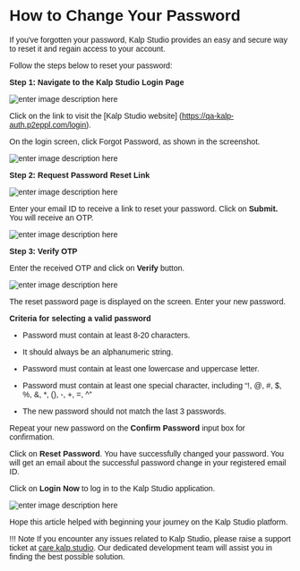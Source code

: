 <style>  body { font-family: "Source Sans 3", sans-serif!important; }</style>

<link  href="https://fonts.googleapis.com/css2?family=Source+Sans+3:ital,wght@0,200..900;1,200..900&display=swap"  rel="stylesheet">  <link  rel="stylesheet"  href="https://fonts.googleapis.com/icon?family=Material+Icons">

# **How to Change Your Password**

If you've forgotten your password, Kalp Studio provides an easy and secure way to reset it and regain access to your account.

Follow the steps below to reset your password:

**Step 1: Navigate to the Kalp Studio Login Page**

![enter image description here](https://docs-images-kalp-studio.s3.ap-south-1.amazonaws.com/1.+Onboarding/1.png)

Click on the link to visit the [Kalp Studio website] (https://qa-kalp-auth.p2eppl.com/login).

On the login screen, click Forgot Password, as shown in the screenshot.

![enter image description here](https://docs-images-kalp-studio.s3.ap-south-1.amazonaws.com/1.+Onboarding/1.png)

**Step 2: Request Password Reset Link**

![enter image description here](https://docs-images-kalp-studio.s3.ap-south-1.amazonaws.com/1.+Onboarding/8.png)



Enter your email ID to receive a link to reset your password. Click on **Submit.** You will receive an OTP.

![enter image description here](https://docs-images-kalp-studio.s3.ap-south-1.amazonaws.com/1.+Onboarding/9.png)

**Step 3: Verify OTP**

Enter the received OTP and click on **Verify** button.

![enter image description here](https://docs-images-kalp-studio.s3.ap-south-1.amazonaws.com/1.+Onboarding/10.png)

The reset password page is displayed on the screen. Enter your new password.

**Criteria for selecting a valid password**

-   Password must contain at least 8-20 characters.
    
-   It should always be an alphanumeric string.
    
-   Password must contain at least one lowercase and uppercase letter.
    
-   Password must contain at least one special character, including “!, @, #, $, %, &, *, (), -, +, =, ^”
    
-   The new password should not match the last 3 passwords.
    

Repeat your new password on the **Confirm Password** input box for confirmation.

Click on **Reset Password**. You have successfully changed your password. You will get an email about the successful password change in your registered email ID.

Click on **Login Now** to log in to the Kalp Studio application.

![enter image description here](https://docs-images-kalp-studio.s3.ap-south-1.amazonaws.com/1.+Onboarding/11.png)


Hope this article helped with beginning your journey on the Kalp Studio platform.

!!! Note
    If you encounter any issues related to Kalp Studio, please raise a support ticket at [care.kalp.studio](mailto:care.kalp.studio). Our dedicated development team will assist you in finding the best possible solution.